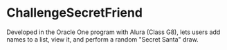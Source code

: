 # ChallengeSecretFriend
Developed in the Oracle One program with Alura (Class G8), lets users add names to a list, view it, and perform a random "Secret Santa" draw.
